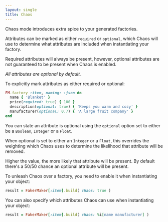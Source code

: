 ```yaml
---
layout: single
title: Chaos
---
```


Chaos mode introduces extra spice to your generated factories.

Attributes can be marked as either `required` or `optional`, which Chaos will use to determine what attributes are included when instantiating your factory.

Required attributes will always be present, however, optional attributes are not guaranteed to be present when Chaos is enabled.

*All attributes are optional by default.*

To explicitly mark attributes as either required or optional:

```ruby
FM.factory :item, naming: :json do
  name { 'Blanket' }
  price(required: true) { 100 }
  description(optional: true) { 'Keeps you warm and cozy' }
  manufacturer(optional: 0.7) { 'A large fruit company' }
end
```

You can state an attribute is optional using the `optional` option set to either be a `Boolean`, `Integer` or a `Float`.

When optional is set to either an `Integer` or a `Float`, this overrides the weighting which Chaos uses to determine the likelihood that attribute will be removed.

Higher the value, the more likely that attribute will be present. By default there's a 50/50 chance an optional attribute will be present.

To unleash Chaos over a factory, you need to enable it when instantiating your object:

```ruby
result = FakerMaker[:item].build( chaos: true )
```

You can also specify which attributes Chaos can use when instantiating your object:

```ruby
result = FakerMaker[:item].build( chaos: %i[name manufacturer] )
```
